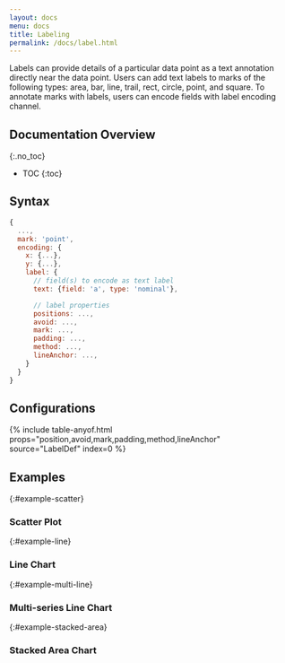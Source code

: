 ```yaml
---
layout: docs
menu: docs
title: Labeling
permalink: /docs/label.html
---
```


Labels can provide details of a particular data point as a text annotation directly near the data point.
Users can add text labels to marks of the following types: area, bar, line, trail, rect, circle, point, and square.
To annotate marks with labels, users can encode fields with label encoding channel.

<!--prettier-ignore-start-->
## Documentation Overview
{:.no_toc}

- TOC
{:toc}

<!--prettier-ignore-end-->

## Syntax

```js
{
  ...,
  mark: 'point',
  encoding: {
    x: {...},
    y: {...},
    label: {
      // field(s) to encode as text label
      text: {field: 'a', type: 'nominal'},

      // label properties
      positions: ...,
      avoid: ...,
      mark: ...,
      padding: ...,
      method: ...,
      lineAnchor: ...,
    }
  }
}
```

## Configurations

{% include table-anyof.html props="position,avoid,mark,padding,method,lineAnchor" source="LabelDef" index=0 %}

## Examples

{:#example-scatter}

### Scatter Plot

{:#example-line}

### Line Chart

{:#example-multi-line}

### Multi-series Line Chart

{:#example-stacked-area}

### Stacked Area Chart
